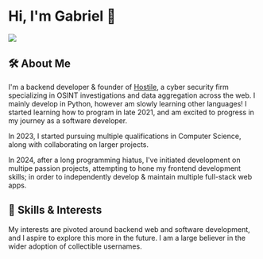 # Hi, I'm Gabriel 🐸

![](https://komarev.com/ghpvc/?username=hostile-gabriel&color=4720ed)

## 🛠 About Me
I'm a backend developer & founder of [Hostile](https://github.com/hostile), a cyber security firm specializing in OSINT investigations and data aggregation across the web. I mainly develop in Python, however am slowly learning other languages! I started learning how to program in late 2021, and am excited to progress in my journey as a software developer.

In 2023, I started pursuing multiple qualifications in Computer Science, along with collaborating on larger projects.

In 2024, after a long programming hiatus, I've initiated development on multipe passion projects, attempting to hone my frontend development skills; in order to independently develop & maintain multiple full-stack web apps.


## 💬 Skills & Interests
My interests are pivoted around backend web and software development, and I aspire to explore this more in the future. I am a large believer in the wider adoption of collectible usernames.
